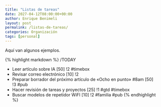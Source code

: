 ```yaml
---
title: "Listas de tareas"
date: 2027-04-12T08:00:00+00:00
author: Enrique Benimeli
layout: post
permalink: /listas-de-tareas/
categories: Organización
tags: [personal]
---
```


Aquí van algunos ejemplos.

{% highlight markdown %}
/TODAY
- Leer artículo sobre IA [50] !2 #timebox
- Revisar correo electrónico [10] !2
- Preparar borrador del próximo artículo de «Ocho en punto» #8am [50] !3 #pub
- Hacer revisión de tareas y proyectos [25] !1 #gtd #timebox
- Buscar modelos de repetidor WiFI [10] !2 #familia #pub 
{% endhighlight %}
